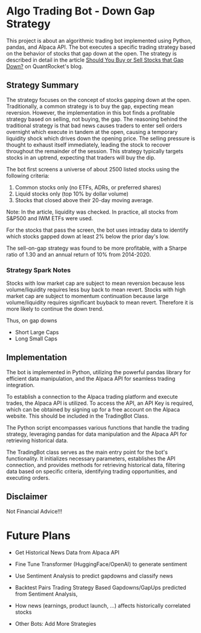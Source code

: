 # Algo Trading Bot - Down Gap Strategy

This project is about an algorithmic trading bot implemented using Python, pandas, and Alpaca API. The bot executes a specific trading strategy based on the behavior of stocks that gap down at the open. The strategy is described in detail in the article [Should You Buy or Sell Stocks that Gap Down?](https://www.quantrocket.com/blog/buy-or-sell-down-gaps/) on QuantRocket's blog.

## Strategy Summary

The strategy focuses on the concept of stocks gapping down at the open. Traditionally, a common strategy is to buy the gap, expecting mean reversion. However, the implementation in this bot finds a profitable strategy based on selling, not buying, the gap. The reasoning behind the traditional strategy is that bad news causes traders to enter sell orders overnight which execute in tandem at the open, causing a temporary liquidity shock which drives down the opening price. The selling pressure is thought to exhaust itself immediately, leading the stock to recover throughout the remainder of the session. This strategy typically targets stocks in an uptrend, expecting that traders will buy the dip.

The bot first screens a universe of about 2500 listed stocks using the following criteria:

1. Common stocks only (no ETFs, ADRs, or preferred shares)
2. Liquid stocks only (top 10% by dollar volume)
3. Stocks that closed above their 20-day moving average.

Note: In the article, liquidity was checked. In practice, all stocks from S&P500 and IWM ETFs were used.

For the stocks that pass the screen, the bot uses intraday data to identify which stocks gapped down at least 2% below the prior day's low. 

The sell-on-gap strategy was found to be more profitable, with a Sharpe ratio of 1.30 and an annual return of 10% from 2014-2020. 

### Strategy Spark Notes
Stocks with low market cap are subject to mean reversion because less volume/liquidity requires less buy back to mean revert.
Stocks with high market cap are subject to momentum continuation because large volume/liquidity requires significant buyback to mean revert. Therefore it is more likely to continue the down trend.

Thus, on gap downs 
- Short Large Caps
- Long Small Caps

## Implementation

The bot is implemented in Python, utilizing the powerful pandas library for efficient data manipulation, and the Alpaca API for seamless trading integration.

To establish a connection to the Alpaca trading platform and execute trades, the Alpaca API is utilized. To access the API, an API Key is required, which can be obtained by signing up for a free account on the Alpaca website. This should be included in the TradingBot Class.

The Python script encompasses various functions that handle the trading strategy, leveraging pandas for data manipulation and the Alpaca API for retrieving historical data.

The TradingBot class serves as the main entry point for the bot's functionality. It initializes necessary parameters, establishes the API connection, and provides methods for retrieving historical data, filtering data based on specific criteria, identifying trading opportunities, and executing orders.

## Disclaimer

Not Financial Advice!!!

# Future Plans
- Get Historical News Data from Alpaca API
- Fine Tune Transformer (HuggingFace/OpenAI) to generate sentiment
- Use Sentiment Analysis to predict gapdowns and classify news
- Backtest Pairs Trading Strategy Based Gapdowns/GapUps predicted from Sentiment Analysis,
- How news (earnings, product launch, ...) affects historically correlated stocks

- Other Bots: Add More Strategies